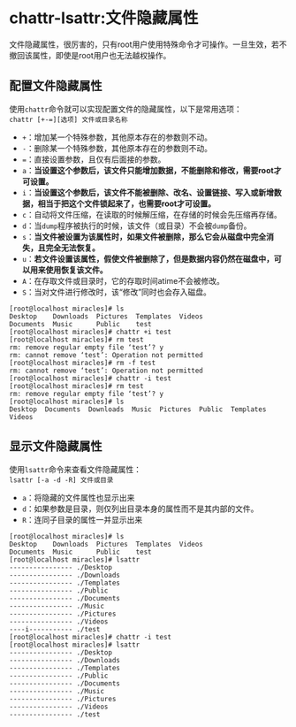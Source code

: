 # chattr-lsattr:文件隐藏属性
文件隐藏属性，很厉害的，只有root用户使用特殊命令才可操作。一旦生效，若不撤回该属性，即使是root用户也无法越权操作。
## 配置文件隐藏属性
使用`chattr`命令就可以实现配置文件的隐藏属性，以下是常用选项：  
`chattr [+-=][选项] 文件或目录名称`
- `+`：增加某一个特殊参数，其他原本存在的参数则不动。
- `-`：删除某一个特殊参数，其他原本存在的参数则不动。
- `=`：直接设置参数，且仅有后面接的参数。
- `a`：**当设置这个参数后，该文件只能增加数据，不能删除和修改，需要root才可设置。**
- `i`：**当设置这个参数后，该文件不能被删除、改名、设置链接、写入或新增数据，相当于把这个文件锁起来了，也需要root才可设置。**
- `c`：自动将文件压缩，在读取的时候解压缩，在存储的时候会先压缩再存储。
- `d`：当`dump`程序被执行的时候，该文件（或目录）不会被`dump`备份。
- `s`：**当文件被设置为该属性时，如果文件被删除，那么它会从磁盘中完全消失，且完全无法恢复。**
- `u`：**若文件设置该属性，假使文件被删除了，但是数据内容仍然在磁盘中，可以用来使用恢复该文件。**
- `A`：在存取文件或目录时，它的存取时间atime不会被修改。
- `S`：当对文件进行修改时，该“修改”同时也会存入磁盘。
```
[root@localhost miracles]# ls
Desktop    Downloads  Pictures  Templates  Videos
Documents  Music      Public    test
[root@localhost miracles]# chattr +i test
[root@localhost miracles]# rm test
rm: remove regular empty file ‘test’? y
rm: cannot remove ‘test’: Operation not permitted
[root@localhost miracles]# rm -f test
rm: cannot remove ‘test’: Operation not permitted
[root@localhost miracles]# chattr -i test
[root@localhost miracles]# rm test
rm: remove regular empty file ‘test’? y
[root@localhost miracles]# ls
Desktop  Documents  Downloads  Music  Pictures  Public  Templates  Videos
```
## 显示文件隐藏属性
使用`lsattr`命令来查看文件隐藏属性：  
`lsattr [-a -d -R] 文件或目录`
- `a`：将隐藏的文件属性也显示出来
- `d`：如果参数是目录，则仅列出目录本身的属性而不是其内部的文件。
- `R`：连同子目录的属性一并显示出来
```
[root@localhost miracles]# ls
Desktop    Downloads  Pictures  Templates  Videos
Documents  Music      Public    test
[root@localhost miracles]# lsattr
---------------- ./Desktop
---------------- ./Downloads
---------------- ./Templates
---------------- ./Public
---------------- ./Documents
---------------- ./Music
---------------- ./Pictures
---------------- ./Videos
----i----------- ./test
[root@localhost miracles]# chattr -i test
[root@localhost miracles]# lsattr
---------------- ./Desktop
---------------- ./Downloads
---------------- ./Templates
---------------- ./Public
---------------- ./Documents
---------------- ./Music
---------------- ./Pictures
---------------- ./Videos
---------------- ./test
```
